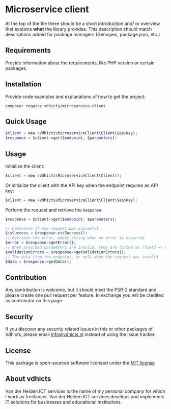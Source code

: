 # Microservice client

At the top of the file there should be a short introduction and/ or overview that explains **what** the library provides. This description should match descriptions added for package managers (Gemspec, package.json, etc.)

## Requirements

Provide information about the requirements, like PHP version or certain packages.

## Installation

Provide code examples and explanations of how to get the project:

`composer require vdhicts/microservice-client`

## Quick Usage

```php
$client = new \Vdhicts\MicroserviceClient\Client($apiKey);
$response = $client->get($endpoint, $parameters);
```

## Usage

Initialize the client:

```php
$client = new \Vdhicts\MicroserviceClient\Client();
```

Or initialize the client with the API key when the endpoint requires an API key:

```php
$client = new \Vdhicts\MicroserviceClient\Client($apiKey);
```

Perform the request and retrieve the `Response`:

```php
$response = $client->get($endpoint, $parameters);

// Determine if the request was succesful
$isSuccess = $response->isSuccess();
// Retrieve the error, empty string when no error is occurred
$error = $response->getError();
// When provided parameters are invalid, they are listed as [field => error]
$validationErrors = $response->getValidationErrors();
// The data from the endpoint, or null when the request was invalid
$data = $response->getData();
```

## Contribution

Any contribution is welcome, but it should meet the PSR-2 standard and please create one pull request per feature. In 
exchange you will be credited as contributor on this page.

## Security

If you discover any security related issues in this or other packages of Vdhicts, please email info@vdhicts.nl instead
of using the issue tracker.

## License

This package is open-sourced software licensed under the [MIT license](http://opensource.org/licenses/MIT)

## About vdhicts

Van der Heiden ICT services is the name of my personal company for which I work as freelancer. Van der Heiden ICT 
services develops and implements IT solutions for businesses and educational institutions.